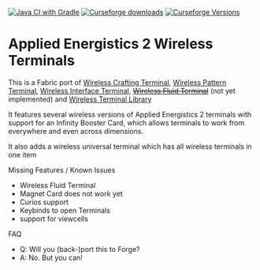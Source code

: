 [![Java CI with Gradle](https://github.com/Mari023/AE2WirelessTerminalLibrary/actions/workflows/gradle.yml/badge.svg)](https://github.com/Mari023/AE2WirelessTerminalLibrary/actions/workflows/gradle.yml)
[![Curseforge downloads](http://cf.way2muchnoise.eu/full_459929_downloads.svg)](https://www.curseforge.com/minecraft/mc-mods/applied-energistics-2-wireless-terminals)
[![Curseforge Versions](http://cf.way2muchnoise.eu/versions/459929.svg)](https://www.curseforge.com/minecraft/mc-mods/applied-energistics-2-wireless-terminals/files)

Applied Energistics 2 Wireless Terminals
========================================
This is a Fabric port of [Wireless Crafting Terminal](https://www.curseforge.com/minecraft/mc-mods/wireless-crafting-terminal), [Wireless Pattern Terminal](https://www.curseforge.com/minecraft/mc-mods/wireless-pattern-terminal), [Wireless Interface Terminal](https://www.curseforge.com/minecraft/mc-mods/wireless-interface-terminal), [~~Wireless Fluid Terminal~~](https://www.curseforge.com/minecraft/mc-mods/wireless-fluid-terminal) (not yet implemented) and [Wireless Terminal Library](https://www.curseforge.com/minecraft/mc-mods/ae2wtlib)


It features several wireless versions of Applied Energistics 2 terminals with support for an Infinity Booster Card, which allows terminals to work from everywhere and even across dimensions.

It also adds a wireless universal terminal which has all wireless terminals in one item 

Missing Features / Known Issues
- Wireless Fluid Terminal
- Magnet Card does not work yet
- Curios support
- Keybinds to open Terminals
- support for viewcells


FAQ
- Q: Will you (back-)port this to Forge?
- A: No. But you can!
